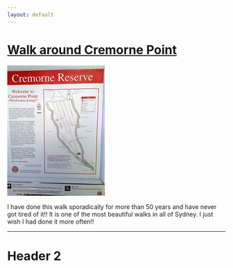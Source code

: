 ```yaml
---
layout: default
---
```






# [](#header-1)[Walk around Cremorne Point](another-page)


![](\assets\WalkAroundCremornePoint_225_300.jpg)


I have done this walk sporadically for more than 50 years and have never got tired of it!! It is one of the most beautiful walks in all of Sydney. I just wish I had done it more often!!


* * *

# [](#header-2)Header 2







